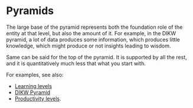# Pyramids

The large base of the pyramid represents both the foundation role of the entity at that level, but also the amount of it. 
For example, in the DIKW pyramid, a lot of data produces some information, which produces little knowledge, which might produce or not insights leading to wisdom.

Same can be said for the top of the pyramid.
It is supported by all the rest, and it is quantitatively much less that what you start with.

For examples, see also:
* [Learning levels](Learning%20levels.md)
* [DIKW Pyramid](From%20Data%20to%20Wisdom.md)
* [Productivity levels](Productivity%20levels.md).
